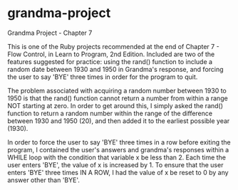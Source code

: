 # grandma-project
Grandma Project - Chapter 7

This is one of the Ruby projects recommended at the end of Chapter 7 - Flow Control,
in Learn to Program, 2nd Edition.  Included are two of the features suggested for
practice: using the rand() function to include a random date between 1930 and 1950
in Grandma's response, and forcing the user to say 'BYE' three times in order for
the program to quit.

The problem associated with acquiring a random number between 1930 to 1950 is that
the rand() function cannot return a number from within a range NOT starting at zero.
In order to get around this, I simply asked the rand() function to return a random
number within the range of the difference between 1930 and 1950 (20), and then added
it to the earliest possible year (1930).

In order to force the user to say 'BYE' three times in a row before exiting the
program, I contained the user's answers and grandma's responses within a WHILE loop
with the condition that variable x be less than 2.  Each time the user enters 'BYE',
the value of x is increased by 1.  To ensure that the user enters 'BYE' three times
IN A ROW, I had the value of x be reset to 0 by any answer other than 'BYE'.
